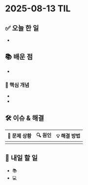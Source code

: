 ﻿# 2025-08-13 TIL

## ✅ 오늘 한 일
- 

## 📚 배운 점
- 

### 📌 핵심 개념
- 
- 


## 🛠️ 이슈 & 해결
| 🐞 문제 상황 | 🔍 원인 | 💡 해결 방법 |
|--------------|--------|--------------|
|  |  |  |

## 🎯 내일 할 일
- 📚 
- 💻 
